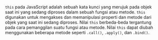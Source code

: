 `this` pada JavaScript adalah sebuah kata kunci yang merujuk pada objek saat ini yang sedang diproses dalam sebuah fungsi atau metode. `this` digunakan untuk mengakses dan memanipulasi properti dan metode dari objek yang saat ini sedang diproses. Nilai `this` berbeda-beda tergantung pada cara pemanggilan suatu fungsi atau metode. Nilai `this` dapat diubah menggunakan beberapa metode seperti `.call()`, `.apply()`, dan `.bind()`.